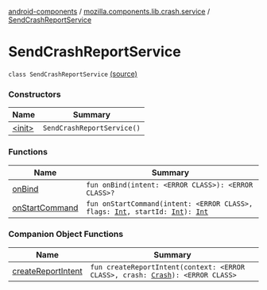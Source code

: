 [android-components](../../index.md) / [mozilla.components.lib.crash.service](../index.md) / [SendCrashReportService](./index.md)

# SendCrashReportService

`class SendCrashReportService` [(source)](https://github.com/mozilla-mobile/android-components/blob/master/components/lib/crash/src/main/java/mozilla/components/lib/crash/service/SendCrashReportService.kt#L29)

### Constructors

| Name | Summary |
|---|---|
| [&lt;init&gt;](-init-.md) | `SendCrashReportService()` |

### Functions

| Name | Summary |
|---|---|
| [onBind](on-bind.md) | `fun onBind(intent: <ERROR CLASS>): <ERROR CLASS>?` |
| [onStartCommand](on-start-command.md) | `fun onStartCommand(intent: <ERROR CLASS>, flags: `[`Int`](https://kotlinlang.org/api/latest/jvm/stdlib/kotlin/-int/index.html)`, startId: `[`Int`](https://kotlinlang.org/api/latest/jvm/stdlib/kotlin/-int/index.html)`): `[`Int`](https://kotlinlang.org/api/latest/jvm/stdlib/kotlin/-int/index.html) |

### Companion Object Functions

| Name | Summary |
|---|---|
| [createReportIntent](create-report-intent.md) | `fun createReportIntent(context: <ERROR CLASS>, crash: `[`Crash`](../../mozilla.components.lib.crash/-crash/index.md)`): <ERROR CLASS>` |
